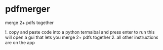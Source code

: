 # pdfmerger
merge 2+ pdfs together


!. copy and paste code into a python termaibal and press enter to run this will open a gui that lets you merge 2+ pdfs together
2. all other instructions are on the app
